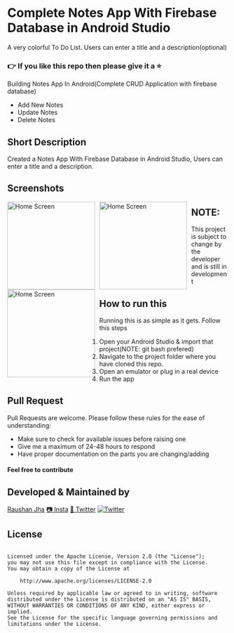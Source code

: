 # Complete Notes App With Firebase Database in Android Studio


A very colorful To Do List. Users can enter a title and a description(optional) 
### 👉 If you like this repo then please give it a ⭐️

Building Notes App In Android(Complete CRUD Application with firebase database)

  - Add New Notes
  - Update Notes
  - Delete Notes
## Short Description
Created a Notes App With Firebase Database in Android Studio, Users can enter a title and a description.

## Screenshots
<img src="/screenshot/1.jpeg"
     alt="Home Screen"
     style="float: left; margin-right: 10px;"
     width="200"/>  <img src="/screenshot/2.jpeg"
     alt="Home Screen"
     style="float: left; margin-right: 10px;"
     width="200"/> <img src="/screenshot/3.jpeg"
     alt="Home Screen"
     style="float: left; margin-right: 10px;"
     width="200"/> 
     
## NOTE:
This project is subject to change by the developer and is still in development

## How to run this
Running this is as simple as it gets. Follow this steps
1. Open your Android Studio & import that project(NOTE: git bash prefered)
2. Navigate to the project folder where you have cloned this repo.
3. Open an emulator or plug in a real device
4. Run the app
     
## Pull Request

Pull Requests are welcome. Please follow these rules for the ease of understanding:
* Make sure to check for available issues before raising one
* Give me a maximum of 24-48 hours to respond
* Have proper documentation on the parts you are changing/adding

#### Feel free to contribute

## Developed & Maintained by
[Raushan Jha](https://github.com/raushankrjha) 
[📷 Insta](https://www.instagram.com/dev_raushanjha/)
[🐤 Twitter](https://twitter.com/dev_raushanjha) [![Twitter](https://img.shields.io/twitter/url/https/github.com/S-ayanide/Flutter-ToDoList.svg?style=social)](https://twitter.com/intent/tweet?text=Wow:&url=https://github.com/raushankrjha/Notes-App-With-Firebase-Database)

## License 
```Copyright 2019 Raushan Jha

Licensed under the Apache License, Version 2.0 (the "License");
you may not use this file except in compliance with the License.
You may obtain a copy of the License at

    http://www.apache.org/licenses/LICENSE-2.0

Unless required by applicable law or agreed to in writing, software
distributed under the License is distributed on an "AS IS" BASIS,
WITHOUT WARRANTIES OR CONDITIONS OF ANY KIND, either express or implied.
See the License for the specific language governing permissions and
limitations under the License.
```
